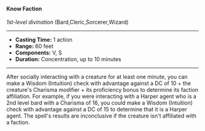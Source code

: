 #### Know Faction
*1st-level divination* (Bard,Cleric,Sorcerer,Wizard)
___
- **Casting Time:** 1 action
- **Range:** 60 feet
- **Components:** V, S
- **Duration:** Concentration, up to 10 minutes
---
After socially interacting with a creature for at least
one minute, you can make a Wisdom (Intuition)
check with advantage against a DC of 10 + the
creature's Charisma modifier + its proficiency bonus
to determine its faction affiliation. For example, if
you were interacting with a Harper agent who is a
2nd level bard with a Charisma of 16, you could
make a Wisdom (Intuition) check with advantage
against a DC of 15 to determine that it is a Harper
agent.
The spell's results are inconclusive if the creature
isn't affiliated with a faction.
